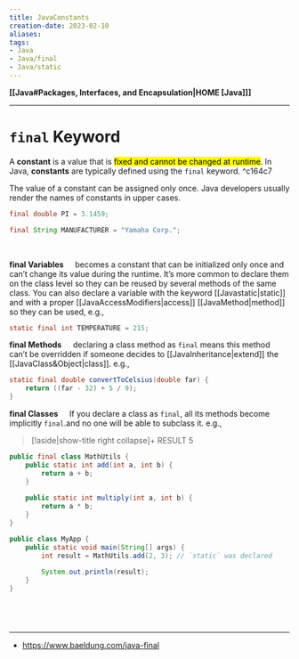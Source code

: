 ```yaml
---
title: JavaConstants
creation-date: 2023-02-10
aliases:
tags:
- Java
- Java/final
- Java/static
---
```

**[[Java#Packages, Interfaces, and Encapsulation|HOME [Java]]]**

---
# `final` Keyword
A **constant** is a value that is <mark class="hltr-lightred">fixed and cannot be changed at runtime</mark>. In Java, **constants** are typically defined using the `final` keyword.  ^c164c7

The value of a constant can be assigned only once. Java developers usually render the names of constants in upper cases.

```java
final double PI = 3.1459;

final String MANUFACTURER = "Yamaha Corp.";
```

<br>

**final Variables**
$\quad$becomes a constant that can be initialized only once and can’t change its value during the runtime. It’s more common to declare them on the class level so they can be reused by several methods of the same class. You can also declare a variable with the keyword [[Javastatic|static]] and with a proper [[JavaAccessModifiers|access]] [[JavaMethod|method]] so they can be used, e.g.,
```java
static final int TEMPERATURE = 215;
```
**final Methods**
$\quad$declaring a class method as `final` means this method can’t be overridden if someone decides to [[JavaInheritance|extend]] the [[JavaClass&Object|class]]. e.g.,
```java
static final double convertToCelsius(double far) {
	return ((far - 32) + 5 / 9);
}
```
**final Classes**
$\quad$If you declare a class as `final`, all its methods become implicitly `final`.and no one will be able to subclass it. e.g.,
>[!aside|show-title right collapse]+ RESULT
> 5

```java
public final class MathUtils {
    public static int add(int a, int b) {
        return a + b;
    }
    
    public static int multiply(int a, int b) {
        return a * b;
    }
}

public class MyApp {
    public static void main(String[] args) {
        int result = MathUtils.add(2, 3); // `static` was declared
        
        System.out.println(result);
    }
}
```

<br>

# 
---
- https://www.baeldung.com/java-final